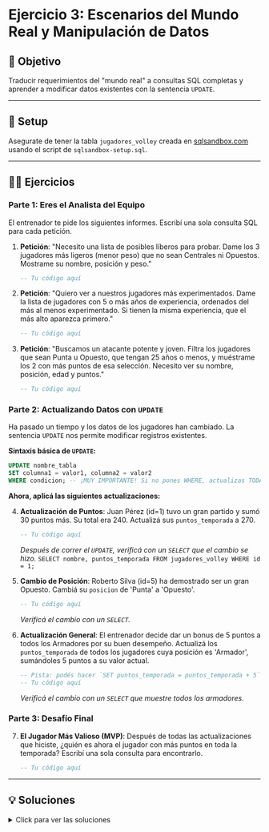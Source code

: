 # Ejercicio 3: Escenarios del Mundo Real y Manipulación de Datos

## 🎯 Objetivo

Traducir requerimientos del "mundo real" a consultas SQL completas y aprender a modificar datos existentes con la sentencia `UPDATE`.

---

## 🚀 Setup

Asegurate de tener la tabla `jugadores_volley` creada en [sqlsandbox.com](https://sqlsandbox.com) usando el script de `sqlsandbox-setup.sql`.

---

## 🏋️‍♀️ Ejercicios

### Parte 1: Eres el Analista del Equipo

El entrenador te pide los siguientes informes. Escribí una sola consulta SQL para cada petición.

1.  **Petición**: "Necesito una lista de posibles líberos para probar. Dame los 3 jugadores más ligeros (menor peso) que no sean Centrales ni Opuestos. Mostrame su nombre, posición y peso."
    ```sql
    -- Tu código aquí
    ```

2.  **Petición**: "Quiero ver a nuestros jugadores más experimentados. Dame la lista de jugadores con 5 o más años de experiencia, ordenados del más al menos experimentado. Si tienen la misma experiencia, que el más alto aparezca primero."
    ```sql
    -- Tu código aquí
    ```

3.  **Petición**: "Buscamos un atacante potente y joven. Filtra los jugadores que sean Punta u Opuesto, que tengan 25 años o menos, y muéstrame los 2 con más puntos de esa selección. Necesito ver su nombre, posición, edad y puntos."
    ```sql
    -- Tu código aquí
    ```

### Parte 2: Actualizando Datos con `UPDATE`

Ha pasado un tiempo y los datos de los jugadores han cambiado. La sentencia `UPDATE` nos permite modificar registros existentes.

**Sintaxis básica de `UPDATE`:**
```sql
UPDATE nombre_tabla
SET columna1 = valor1, columna2 = valor2
WHERE condicion; -- ¡MUY IMPORTANTE! Si no pones WHERE, actualizas TODA la tabla.
```

**Ahora, aplicá las siguientes actualizaciones:**

4.  **Actualización de Puntos**: Juan Pérez (id=1) tuvo un gran partido y sumó 30 puntos más. Su total era 240. Actualizá sus `puntos_temporada` a 270.
    ```sql
    -- Tu código aquí
    ```
    *Después de correr el `UPDATE`, verificá con un `SELECT` que el cambio se hizo.* 
    `SELECT nombre, puntos_temporada FROM jugadores_volley WHERE id = 1;`

5.  **Cambio de Posición**: Roberto Silva (id=5) ha demostrado ser un gran Opuesto. Cambiá su `posicion` de 'Punta' a 'Opuesto'.
    ```sql
    -- Tu código aquí
    ```
    *Verificá el cambio con un `SELECT`.*

6.  **Actualización General**: El entrenador decide dar un bonus de 5 puntos a todos los Armadores por su buen desempeño. Actualizá los `puntos_temporada` de todos los jugadores cuya posición es 'Armador', sumándoles 5 puntos a su valor actual.
    ```sql
    -- Pista: podés hacer `SET puntos_temporada = puntos_temporada + 5`
    -- Tu código aquí
    ```
    *Verificá el cambio con un `SELECT` que muestre todos los armadores.*

### Parte 3: Desafío Final

7.  **El Jugador Más Valioso (MVP)**: Después de todas las actualizaciones que hiciste, ¿quién es ahora el jugador con más puntos en toda la temporada? Escribí una sola consulta para encontrarlo.
    ```sql
    -- Tu código aquí
    ```

---
## 💡 Soluciones

<details>
<summary>Click para ver las soluciones</summary>

1.  **Posibles Líberos**:
    ```sql
    SELECT nombre, posicion, peso
    FROM jugadores_volley
    WHERE posicion != 'Central' AND posicion != 'Opuesto'
    ORDER BY peso ASC
    LIMIT 3;
    ```

2.  **Jugadores Experimentados**:
    ```sql
    SELECT nombre, años_experiencia, altura
    FROM jugadores_volley
    WHERE años_experiencia >= 5
    ORDER BY años_experiencia DESC, altura DESC;
    ```

3.  **Atacante Potente y Joven**:
    ```sql
    SELECT nombre, posicion, edad, puntos_temporada
    FROM jugadores_volley
    WHERE (posicion = 'Punta' OR posicion = 'Opuesto') AND edad <= 25
    ORDER BY puntos_temporada DESC
    LIMIT 2;
    ```

4.  **Actualizar Puntos de Juan Pérez**:
    ```sql
    UPDATE jugadores_volley
    SET puntos_temporada = 270
    WHERE id = 1;
    ```

5.  **Cambiar Posición de Roberto Silva**:
    ```sql
    UPDATE jugadores_volley
    SET posicion = 'Opuesto'
    WHERE id = 5;
    ```

6.  **Bonus para Armadores**:
    ```sql
    UPDATE jugadores_volley
    SET puntos_temporada = puntos_temporada + 5
    WHERE posicion = 'Armador';
    ```

7.  **MVP Post-Actualización**:
    ```sql
    SELECT nombre, puntos_temporada
    FROM jugadores_volley
    ORDER BY puntos_temporada DESC
    LIMIT 1;
    ```
    *(La respuesta debería ser Juan Pérez con 270 puntos)*.

</details>
